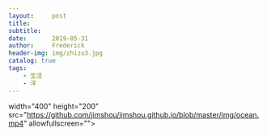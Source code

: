 ```yaml
---
layout:     post
title:       
subtitle:   
date:       2019-05-31
author:     Frederick
header-img: img/zhizu3.jpg
catalog: true
tags:
    - 生活
    - 洋
---
```


width="400" height="200" src="https://github.com/jimshou/jimshou.github.io/blob/master/img/ocean.mp4" allowfullscreen="">